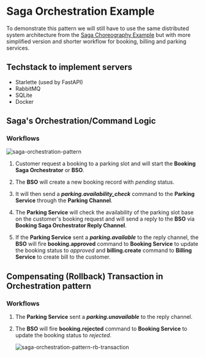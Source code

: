 # Saga Orchestration Example

To demonstrate this pattern we will still have to use the same distributed system architecture from the [Saga Choreography Example](https://github.com/roelzkie15/python-microservices-patterns/tree/master/saga-choreograhpy-example) but with more simplified version and shorter workflow for booking, billing and parking services.

## Techstack to implement servers

- Starlette (used by FastAPI)
- RabbitMQ
- SQLite
- Docker

## Saga's Orchestration/Command Logic

### Workflows

![saga-orchestration-pattern](https://github.com/roelzkie15/python-microservices-patterns/blob/master/saga-orchestration-example/resources/saga-orchestration-pattern.png)

1. Customer request a booking to a parking slot and will start the **Booking Saga Orchestrator** or **BSO**.

1. The **BSO** will create a new booking record with _pending_ status.

1. It will then send a _**parking.availability_check**_ command to the **Parking Service** through the **Parking Channel**.

1. The **Parking Service** will check the availability of the parking slot base on the customer's booking request and will send a reply to the **BSO** via **Booking Saga Orchestrator Reply Channel**.

1. If the <b>Parking Service</b> sent a <b><i>parking.available</i></b> to the reply channel, the <b>BSO</b> will fire <b>booking.approved</b> command to <b>Booking Service</b> to update the booking status to _approved_ and <b>billing.create</b> command to <b>Billing Service</b> to create bill to the customer.

## Compensating (Rollback) Transaction in Orchestration pattern

### Workflows

1. The <b>Parking Service</b> sent a <i><b>parking.unavailable</b></i> to the reply channel.
1. The <b>BSO</b> will fire <b>booking.rejected</b> command to <b>Booking Service</b> to update the booking status to _rejected_.

    ![saga-orchestration-pattern-rb-transaction](https://github.com/roelzkie15/python-microservices-patterns/blob/master/saga-orchestration-example/resources/saga-orchestration-pattern-rb-transaction.png)
